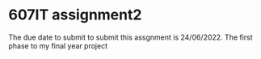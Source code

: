 # 607IT assignment2

The due date to submit to submit this assgnment is 24/06/2022. The first phase to my final year project
